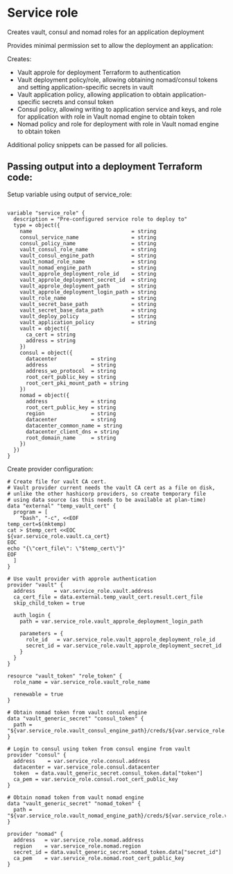 # Service role

Creates vault, consul and nomad roles for an application deployment

Provides minimal permission set to allow the deployment an application:

Creates:
 * Vault approle for deployment Terraform to authentication
 * Vault deployment policy/role, allowing obtaining nomad/consul tokens and setting application-specific secrets in vault
 * Vault application policy, allowing application to obtain application-specific secrets and consul token
 * Consul policy, allowing writing to application service and keys, and role for application with role in Vault nomad engine to obtain token
 * Nomad policy and role for deployment with role in Vault nomad engine to obtain token

Additional policy snippets can be passed for all policies.

## Passing output into a deployment Terraform code:

Setup variable using output of service_role:
```

variable "service_role" {
  description = "Pre-configured service role to deploy to"
  type = object({
    name                                = string
    consul_service_name                 = string
    consul_policy_name                  = string
    vault_consul_role_name              = string
    vault_consul_engine_path            = string
    vault_nomad_role_name               = string
    vault_nomad_engine_path             = string
    vault_approle_deployment_role_id    = string
    vault_approle_deployment_secret_id  = string
    vault_approle_deployment_path       = string
    vault_approle_deployment_login_path = string
    vault_role_name                     = string
    vault_secret_base_path              = string
    vault_secret_base_data_path         = string
    vault_deploy_policy                 = string
    vault_application_policy            = string
    vault = object({
      ca_cert = string
      address = string
    })
    consul = object({
      datacenter           = string
      address              = string
      address_wo_protocol  = string
      root_cert_public_key = string
      root_cert_pki_mount_path = string
    })
    nomad = object({
      address              = string
      root_cert_public_key = string
      region               = string
      datacenter           = string
      datacenter_common_name = string
      datacenter_client_dns = string
      root_domain_name     = string
    })
  })
}
```

Create provider configuration:
```
# Create file for vault CA cert.
# Vault provider current needs the vault CA cert as a file on disk,
# unlike the other hashicorp providers, so create temporary file
# using data source (as this needs to be available at plan-time)
data "external" "temp_vault_cert" {
  program = [
    "bash", "-c", <<EOF
temp_cert=$(mktemp)
cat > $temp_cert <<EOC
${var.service_role.vault.ca_cert}
EOC
echo "{\"cert_file\": \"$temp_cert\"}"
EOF
  ]
}

# Use vault provider with approle authentication
provider "vault" {
  address      = var.service_role.vault.address
  ca_cert_file = data.external.temp_vault_cert.result.cert_file
  skip_child_token = true

  auth_login {
    path = var.service_role.vault_approle_deployment_login_path

    parameters = {
      role_id   = var.service_role.vault_approle_deployment_role_id
      secret_id = var.service_role.vault_approle_deployment_secret_id
    }
  }
}

resource "vault_token" "role_token" {
  role_name = var.service_role.vault_role_name

  renewable = true
}

# Obtain nomad token from vault consul engine
data "vault_generic_secret" "consul_token" {
  path = "${var.service_role.vault_consul_engine_path}/creds/${var.service_role.vault_consul_role_name}"
}

# Login to consul using token from consul engine from vault
provider "consul" {
  address    = var.service_role.consul.address
  datacenter = var.service_role.consul.datacenter
  token  = data.vault_generic_secret.consul_token.data["token"]
  ca_pem = var.service_role.consul.root_cert_public_key
}

# Obtain nomad token from vault nomad engine
data "vault_generic_secret" "nomad_token" {
  path = "${var.service_role.vault_nomad_engine_path}/creds/${var.service_role.vault_nomad_role_name}"
}

provider "nomad" {
  address   = var.service_role.nomad.address
  region    = var.service_role.nomad.region
  secret_id = data.vault_generic_secret.nomad_token.data["secret_id"]
  ca_pem    = var.service_role.nomad.root_cert_public_key
}
```
